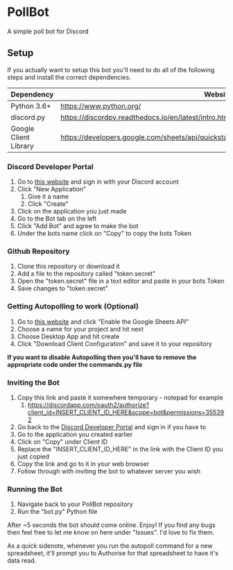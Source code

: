 # PollBot
A simple poll bot for Discord

## Setup
If you actually want to setup this bot you'll need to do all of the following steps and install the correct dependencies.

Dependency  | Website URL
------------|------------
Python 3.6+ | https://www.python.org/
discord.py  | https://discordpy.readthedocs.io/en/latest/intro.html#prerequisites
Google Client Library | https://developers.google.com/sheets/api/quickstart/python#step_2_install_the_google_client_library


### Discord Developer Portal
1. Go to [this website](https://discord.com/developers/applications) and sign in with your Discord account
2. Click "New Application"
    1. Give it a name
    2. Click "Create"
3. Click on the application you just made
4. Go to the Bot tab on the left
5. Click "Add Bot" and agree to make the bot
6. Under the bots name click on "Copy" to copy the bots Token


### Github Repository
1. Clone this repository or download it
2. Add a file to the repository called "token.secret"
3. Open the "token.secret" file in a text editor and paste in your bots Token
4. Save changes to "token.secret"


### Getting Autopolling to work (Optional)
1. Go to [this website](https://developers.google.com/sheets/api/quickstart/python#step_1_turn_on_the) and click "Enable the Google Sheets API"
2. Choose a name for your project and hit next
3. Choose Desktop App and hit create
4. Click "Download Client Configuration" and save it to your repository


**If you want to disable Autopolling then you'll have to remove the appropriate code under the commands.py file**


### Inviting the Bot
1. Copy this link and paste it somewhere temporary - notepad for example
    1. https://discordapp.com/oauth2/authorize?client_id=INSERT_CLIENT_ID_HERE&scope=bot&permissions=355392
2. Go back to the [Discord Developer Portal](https://discord.com/developers/applications) and sign in if you have to
3. Go to the application you created earlier
4. Click on "Copy" under Client ID
5. Replace the "INSERT_CLIENT_ID_HERE" in the link with the Client ID you just copied
6. Copy the link and go to it in your web browser
7. Follow through with inviting the bot to whatever server you wish


### Running the Bot
1. Navigate back to your PollBot repository
2. Run the "bot.py" Python file

After ~5 seconds the bot should come online. Enjoy! If you find any bugs then feel free to let me know on here under "Issues". I'd love to fix them.

As a quick sidenote, whenever you run the autopoll command for a new spreadsheet, it'll prompt you to Authorise for that spreadsheet to have it's data read.
